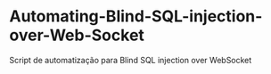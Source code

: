 # Automating-Blind-SQL-injection-over-Web-Socket
Script de automatização para Blind SQL injection over WebSocket
